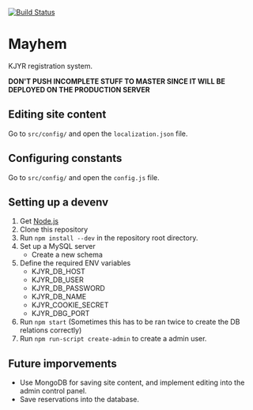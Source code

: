 [![Build Status](http://mattermost.tko-aly.fi/buildStatus/icon?job=mayhem)](http://mattermost.tko-aly.fi/job/mayhem/)

# Mayhem

KJYR registration system. 

**DON'T PUSH INCOMPLETE STUFF TO MASTER SINCE IT WILL BE DEPLOYED ON THE PRODUCTION SERVER**

## Editing site content

Go to `src/config/` and open the `localization.json` file.

## Configuring constants

Go to `src/config/` and open the `config.js` file.

## Setting up a devenv

1. Get [Node.js](https://nodejs.org)
2. Clone this repository
3. Run `npm install --dev` in the repository root directory.
4. Set up a MySQL server
    - Create a new schema
5. Define the required ENV variables
    - KJYR\_DB_HOST
    - KJYR\_DB_USER
    - KJYR\_DB_PASSWORD
    - KJYR\_DB_NAME
    - KJYR\_COOKIE_SECRET
    - KJYR\_DBG_PORT
6. Run `npm start` (Sometimes this has to be ran twice to create the DB relations correctly)
7. Run `npm run-script create-admin` to create a admin user.

## Future imporvements

- Use MongoDB for saving site content, and implement editing into the admin control panel.
- Save reservations into the database.